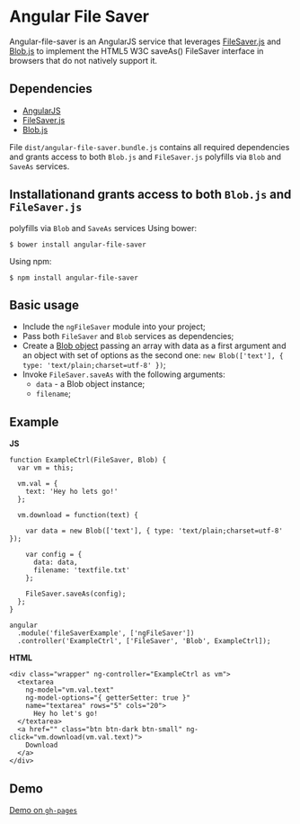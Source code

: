 Angular File Saver
=========

Angular-file-saver is an AngularJS service that leverages
[FileSaver.js](https://github.com/eligrey/FileSaver.js/) and
[Blob.js](https://github.com/eligrey/Blob.js/) to implement the HTML5 W3C
saveAs() FileSaver interface in browsers that do not natively support it.

## Dependencies
- [AngularJS](https://github.com/angular/angular.js)
- [FileSaver.js](https://github.com/eligrey/FileSaver.js/)
- [Blob.js](https://github.com/eligrey/Blob.js/)

File `dist/angular-file-saver.bundle.js` contains all required dependencies and
grants access to both `Blob.js` and `FileSaver.js` polyfills via `Blob` and
`SaveAs` services.

## Installationand grants access to both `Blob.js` and `FileSaver.js`
polyfills via `Blob` and `SaveAs` services
Using bower:
```
$ bower install angular-file-saver
```
Using npm:
```
$ npm install angular-file-saver
```

## Basic usage
- Include the `ngFileSaver` module into your project;
- Pass both `FileSaver` and `Blob` services as dependencies;
- Create a [Blob object](https://developer.mozilla.org/en/docs/Web/API/Blob)
passing an array with data as a first argument and an object with set of options
as the second one: `new Blob(['text'], { type: 'text/plain;charset=utf-8' })`;
- Invoke `FileSaver.saveAs` with the following arguments:
  - `data` - a Blob object instance;
  - `filename`;

## Example
**JS**
```
function ExampleCtrl(FileSaver, Blob) {
  var vm = this;

  vm.val = {
    text: 'Hey ho lets go!'
  };

  vm.download = function(text) {

    var data = new Blob(['text'], { type: 'text/plain;charset=utf-8' });

    var config = {
      data: data,
      filename: 'textfile.txt'
    };

    FileSaver.saveAs(config);
  };
}

angular
  .module('fileSaverExample', ['ngFileSaver'])
  .controller('ExampleCtrl', ['FileSaver', 'Blob', ExampleCtrl]);
```

**HTML**
```
<div class="wrapper" ng-controller="ExampleCtrl as vm">
  <textarea
    ng-model="vm.val.text"
    ng-model-options="{ getterSetter: true }"
    name="textarea" rows="5" cols="20">
      Hey ho let's go!
  </textarea>
  <a href="" class="btn btn-dark btn-small" ng-click="vm.download(vm.val.text)">
    Download
  </a>
</div>
```
## Demo
[Demo on `gh-pages`](http://alferov.github.io/angular-file-saver/#demo)
